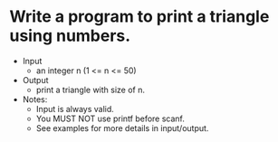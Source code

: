 # Write a program to print a triangle using numbers.

- Input
    - an integer n (1 <= n <= 50)
- Output
    - print a triangle with size of n.
- Notes:
    - Input is always valid.
    - You MUST NOT use printf before scanf.
    - See examples for more details in input/output.
